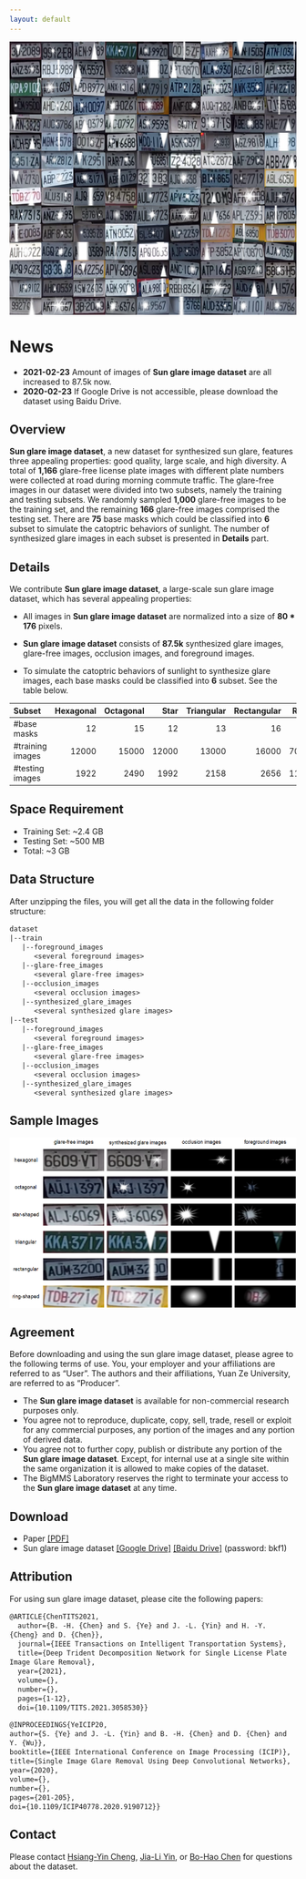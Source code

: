 ```yaml
---
layout: default
---
```


<img src="./figure/demo.png" width="640" height="480" align="middle" />

# News
* **2021-02-23** Amount of images of **Sun glare image dataset** are all increased to 87.5k now.
* **2020-02-23** If Google Drive is not accessible, please download the dataset using Baidu Drive.

## Overview
**Sun glare image dataset**, a new dataset for synthesized sun glare, features three appealing properties: good quality, large scale, and high diversity. A total of **1,166** glare-free license plate images with different plate numbers were collected at road during morning commute traffic. The glare-free images in our dataset were divided into two subsets, namely the training and testing subsets. We randomly sampled **1,000** glare-free images to be the training set, and the remaining **166** glare-free images comprised the testing set. There are **75** base masks which could be classified into **6** subset to simulate the catoptric behaviors of sunlight. The number of synthesized glare images in each subset is presented in **Details** part.

## Details
We contribute **Sun glare image dataset**, a large-scale sun glare image dataset, which has several appealing properties:
- All images in **Sun glare image dataset** are normalized into a size of **80 * 176** pixels.

- **Sun glare image dataset** consists of **87.5k** synthesized glare images, glare-free images, occlusion images, and foreground images.

- To simulate the catoptric behaviors of sunlight to synthesize glare images, each base masks could be classified into **6** subset. See the table below.

| Subset          | Hexagonal | Octagonal | Star | Triangular | Rectangular | Ring |
|:----------------|----------:|----------:|------------:|-----------:|-----------:|-----------:|
| #base masks     |       12  | 15  |12|13|16|7|
| #training images |    12000  | 15000|12000|13000|16000|7000|
| #testing images  |     1922  | 2490|1992|2158|2656|1162|

## Space Requirement
* Training Set: ~2.4 GB
* Testing Set: ~500 MB
* Total: ~3 GB

## Data Structure
After unzipping the files, you will get all the data in the following folder structure:
```
dataset
|--train
   |--foreground_images
      <several foreground images>
   |--glare-free_images
      <several glare-free images>
   |--occlusion_images
      <several occlusion images>
   |--synthesized_glare_images
      <several synthesized glare images>
|--test
   |--foreground_images
      <several foreground images>
   |--glare-free_images
      <several glare-free images>
   |--occlusion_images
      <several occlusion images>
   |--synthesized_glare_images
      <several synthesized glare images>
```

## Sample Images
<img src="./figure/sample.png" width="640" height="300" align="middle" />

## Agreement
Before downloading and using the sun glare image dataset, please agree to the following terms of use. You, your employer and your affiliations are referred to as “User”. The authors and their affiliations, Yuan Ze University, are referred to as “Producer”.
* The **Sun glare image dataset** is available for non-commercial research purposes only.
* You agree not to reproduce, duplicate, copy, sell, trade, resell or exploit for any commercial purposes, any portion of the images and any portion of derived data.
* You agree not to further copy, publish or distribute any portion of the **Sun glare image dataset**. Except, for internal use at a single site within the same organization it is allowed to make copies of the dataset.
* The BigMMS Laboratory reserves the right to terminate your access to the **Sun glare image dataset** at any time.

## Download
* Paper [[PDF]](https://ieeexplore.ieee.org/document/9357944)
* Sun glare image dataset [[Google Drive]](https://drive.google.com/drive/folders/1He7MLn-7Kcvdj6rJPpF50xR0e21vqQ0R?usp=sharing) [[Baidu Drive]](https://pan.baidu.com/s/1I4I2ge8uJfSciB-VeB2imw) (password: bkf1)

## Attribution
For using sun glare image dataset, please cite the following papers:
```
@ARTICLE{ChenTITS2021,
  author={B. -H. {Chen} and S. {Ye} and J. -L. {Yin} and H. -Y. {Cheng} and D. {Chen}},
  journal={IEEE Transactions on Intelligent Transportation Systems}, 
  title={Deep Trident Decomposition Network for Single License Plate Image Glare Removal}, 
  year={2021},
  volume={},
  number={},
  pages={1-12},
  doi={10.1109/TITS.2021.3058530}}
```
```
@INPROCEEDINGS{YeICIP20,
author={S. {Ye} and J. -L. {Yin} and B. -H. {Chen} and D. {Chen} and Y. {Wu}},
booktitle={IEEE International Conference on Image Processing (ICIP)},
title={Single Image Glare Removal Using Deep Convolutional Networks},
year={2020},
volume={},
number={},
pages={201-205},
doi={10.1109/ICIP40778.2020.9190712}}
```


## Contact
Please contact [Hsiang-Yin Cheng](mailto:qwaszx841002@gmail.com), [Jia-Li Yin](mailto:jlyin@fzu.edu.cn), or [Bo-Hao Chen](mailto:bhchen@saturn.yzu.edu.tw) for questions about the dataset.
